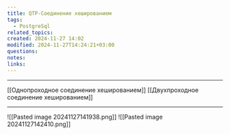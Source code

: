 ```yaml
---
title: QTP-Соединение хешированием
tags:
  - PostgreSql
related_topics: 
created: 2024-11-27 14:02
modified: 2024-11-27T14:24:21+03:00
questions: 
notes: 
links: 
---
```


-------
[[Однопроходное соединение хешированием]]
[[Двухпроходное соединение хешированием]]


------

![[Pasted image 20241127141938.png]]
![[Pasted image 20241127142410.png]]
